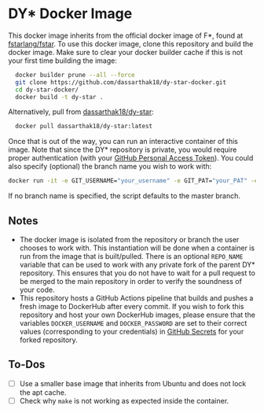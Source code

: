 # DY* Docker Image

This docker image inherits from the official docker image of F*, found at [fstarlang/fstar](https://hub.docker.com/r/fstarlang/fstar). To use this docker image, clone this repository and build the docker image. Make sure to clear your docker builder cache if this is not your first time building the image:

```bash
  docker builder prune --all --force
  git clone https://github.com/dassarthak18/dy-star-docker.git
  cd dy-star-docker/
  docker build -t dy-star .
```

Alternatively, pull from [dassarthak18/dy-star](https://hub.docker.com/r/dassarthak18/dy-star):

```bash
  docker pull dassarthak18/dy-star:latest
```

Once that is out of the way, you can run an interactive container of this image. Note that since the DY* repository is private, you would require proper authentication (with your [GitHub Personal Access Token](https://docs.github.com/en/authentication/keeping-your-account-and-data-secure/managing-your-personal-access-tokens)). You could also specify (optional) the branch name you wish to work with:

```bash
docker run -it -e GIT_USERNAME="your_username" -e GIT_PAT="your_PAT" -e BRANCH_NAME="branch_name" dy-star
```

If no branch name is specified, the script defaults to the master branch.

## Notes
* The docker image is isolated from the repository or branch the user chooses to work with. This instantiation will be done when a container is run from the image that is built/pulled. There is an optional ```REPO_NAME``` variable that can be used to work with any private fork of the parent DY* repository. This ensures that you do not have to wait for a pull request to be merged to the main repository in order to verify the soundness of your code.
* This repository hosts a GitHub Actions pipeline that builds and pushes a fresh image to DockerHub after every commit. If you wish to fork this repository and host your own DockerHub images, please ensure that the variables ```DOCKER_USERNAME``` and ```DOCKER_PASSWORD``` are set to their correct values (corresponding to your credentials) in [GitHub Secrets](https://docs.github.com/en/actions/security-for-github-actions/security-guides/using-secrets-in-github-actions) for your forked repository.

## To-Dos

- [ ] Use a smaller base image that inherits from Ubuntu and does not lock the apt cache.
- [ ] Check why ```make``` is not working as expected inside the container.
